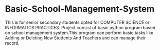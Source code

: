 # Basic-School-Management-System
This is for senior secondary students opted for COMPUTER SCIENCE or INFORMATICS PRACTICES. Project consist of basic python program based on school management system.This program can perform basic tasks like Adding or Deleting New Students And Teachers and can manage their record.
